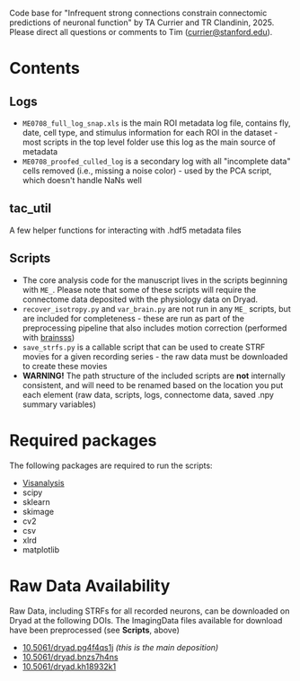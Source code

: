 Code base for "Infrequent strong connections constrain connectomic predictions of neuronal function" by TA Currier and TR Clandinin, 2025. Please direct all questions or comments to Tim (currier@stanford.edu).

# Contents

## Logs
- `ME0708_full_log_snap.xls` is the main ROI metadata log file, contains fly, date, cell type, and stimulus information for each ROI in the dataset - most scripts in the top level folder use this log as the main source of metadata
- `ME0708_proofed_culled_log` is a secondary log with all "incomplete data" cells removed (i.e., missing a noise color) - used by the PCA script, which doesn't handle NaNs well

## tac_util
A few helper functions for interacting with .hdf5 metadata files

## Scripts
- The core analysis code for the manuscript lives in the scripts beginning with `ME_`. Please note that some of these scripts will require the connectome data deposited with the physiology data on Dryad.
- `recover_isotropy.py` and `var_brain.py` are not run in any `ME_` scripts, but are included for completeness - these are run as part of the preprocessing pipeline that also includes motion correction (performed with [brainsss](https://github.com/ClandininLab/brainsss))
- `save_strfs.py` is a callable script that can be used to create STRF movies for a given recording series - the raw data must be downloaded to create these movies
- **WARNING!** The path structure of the included scripts are **not** internally consistent, and will need to be renamed based on the location you put each element (raw data, scripts, logs, connectome data, saved .npy summary variables)

# Required packages
The following packages are required to run the scripts:
- [Visanalysis](https://github.com/ClandininLab/visanalysis)
- scipy
- sklearn
- skimage
- cv2
- csv
- xlrd
- matplotlib

# Raw Data Availability
Raw Data, including STRFs for all recorded neurons, can be downloaded on Dryad at the following DOIs. The ImagingData files available for download have been preprocessed (see **Scripts**, above)
- [10.5061/dryad.pg4f4qs1j]() *(this is the main deposition)*
- [10.5061/dryad.bnzs7h4ns]()
- [10.5061/dryad.kh18932k1]()
